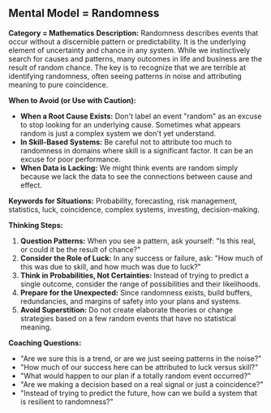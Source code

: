 ## Mental Model = Randomness

**Category = Mathematics**
**Description:** 
Randomness describes events that occur without a discernible pattern or predictability. It is the underlying element of uncertainty and chance in any system. While we instinctively search for causes and patterns, many outcomes in life and business are the result of random chance. The key is to recognize that we are terrible at identifying randomness, often seeing patterns in noise and attributing meaning to pure coincidence.

**When to Avoid (or Use with Caution):**
- **When a Root Cause Exists:** Don't label an event "random" as an excuse to stop looking for an underlying cause. Sometimes what appears random is just a complex system we don't yet understand.
- **In Skill-Based Systems:** Be careful not to attribute too much to randomness in domains where skill is a significant factor. It can be an excuse for poor performance.
- **When Data is Lacking:** We might think events are random simply because we lack the data to see the connections between cause and effect.

**Keywords for Situations:**
Probability, forecasting, risk management, statistics, luck, coincidence, complex systems, investing, decision-making.

**Thinking Steps:**
1. **Question Patterns:** When you see a pattern, ask yourself: "Is this real, or could it be the result of chance?"
2. **Consider the Role of Luck:** In any success or failure, ask: "How much of this was due to skill, and how much was due to luck?"
3. **Think in Probabilities, Not Certainties:** Instead of trying to predict a single outcome, consider the range of possibilities and their likelihoods.
4. **Prepare for the Unexpected:** Since randomness exists, build buffers, redundancies, and margins of safety into your plans and systems.
5. **Avoid Superstition:** Do not create elaborate theories or change strategies based on a few random events that have no statistical meaning.

**Coaching Questions:**
- "Are we sure this is a trend, or are we just seeing patterns in the noise?"
- "How much of our success here can be attributed to luck versus skill?"
- "What would happen to our plan if a totally random event occurred?"
- "Are we making a decision based on a real signal or just a coincidence?"
- "Instead of trying to predict the future, how can we build a system that is resilient to randomness?" 